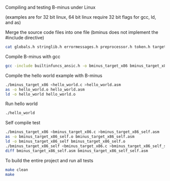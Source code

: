 
Compiling and testing B-minus under Linux

(examples are for 32 bit linux, 64 bit linux require 32 bit flags for gcc, ld, and as)

Merge the source code files into one file (bminus does not implement the #include directive)

```sh
cat globals.h stringlib.h errormessages.h preprocessor.h token.h target_linuxassemblerx86.h compiler.h syntax.h bminus.c >bminus_target_x86.c
```

Compile B-minus with gcc

```sh
gcc -include builtinfuncs_ansic.h -o bminus_target_x86 bminus_target_x86.c
```

Compile the hello world example with B-minus

```sh
./bminus_target_x86 <hello_world.c >hello_world.asm
as -o hello_world.o hello_world.asm
ld -o hello_world hello_world.o
```

Run hello world

```sh
./hello_world
```

<!-- more -->

Self compile test

```sh
./bminus_target_x86 <bminus_target_x86.c >bminus_target_x86_self.asm
as -o bminus_target_x86_self.o bminus_target_x86_self.asm
ld -o bminus_target_x86_self bminus_target_x86_self.o
./bminus_target_x86_self <bminus_target_x86.c >bminus_target_x86_self_self.asm
diff bminus_target_x86_self.asm bminus_target_x86_self_self.asm
```

To build the entire project and run all tests

```sh
make clean
make
```

